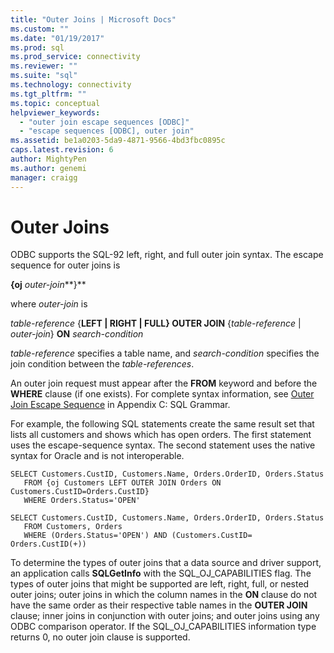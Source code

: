 ```yaml
---
title: "Outer Joins | Microsoft Docs"
ms.custom: ""
ms.date: "01/19/2017"
ms.prod: sql
ms.prod_service: connectivity
ms.reviewer: ""
ms.suite: "sql"
ms.technology: connectivity
ms.tgt_pltfrm: ""
ms.topic: conceptual
helpviewer_keywords: 
  - "outer join escape sequences [ODBC]"
  - "escape sequences [ODBC], outer join"
ms.assetid: be1a0203-5da9-4871-9566-4bd3fbc0895c
caps.latest.revision: 6
author: MightyPen
ms.author: genemi
manager: craigg
---
```

# Outer Joins
ODBC supports the SQL-92 left, right, and full outer join syntax. The escape sequence for outer joins is  
  
 **{oj** *outer-join***}**  
  
 where *outer-join* is  
  
 *table-reference* {**LEFT &#124; RIGHT &#124; FULL} OUTER JOIN** {*table-reference* &#124; *outer-join*} **ON** *search-condition*  
  
 *table-reference* specifies a table name, and *search-condition* specifies the join condition between the *table-references*.  
  
 An outer join request must appear after the **FROM** keyword and before the **WHERE** clause (if one exists). For complete syntax information, see [Outer Join Escape Sequence](../../../odbc/reference/appendixes/outer-join-escape-sequence.md) in Appendix C: SQL Grammar.  
  
 For example, the following SQL statements create the same result set that lists all customers and shows which has open orders. The first statement uses the escape-sequence syntax. The second statement uses the native syntax for Oracle and is not interoperable.  
  
```  
SELECT Customers.CustID, Customers.Name, Orders.OrderID, Orders.Status  
   FROM {oj Customers LEFT OUTER JOIN Orders ON Customers.CustID=Orders.CustID}  
   WHERE Orders.Status='OPEN'  
  
SELECT Customers.CustID, Customers.Name, Orders.OrderID, Orders.Status  
   FROM Customers, Orders  
   WHERE (Orders.Status='OPEN') AND (Customers.CustID= Orders.CustID(+))  
```  
  
 To determine the types of outer joins that a data source and driver support, an application calls **SQLGetInfo** with the SQL_OJ_CAPABILITIES flag. The types of outer joins that might be supported are left, right, full, or nested outer joins; outer joins in which the column names in the **ON** clause do not have the same order as their respective table names in the **OUTER JOIN** clause; inner joins in conjunction with outer joins; and outer joins using any ODBC comparison operator. If the SQL_OJ_CAPABILITIES information type returns 0, no outer join clause is supported.
